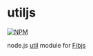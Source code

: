 # utiljs

[![NPM](https://nodei.co/npm/utiljs.png)](https://nodei.co/npm/utiljs/)

node.js [util](http://nodejs.org/api/util.html) module for [Fibjs](http://prj.baoz.cn/docs/fibjs/)